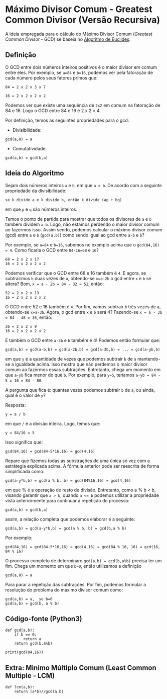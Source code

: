 # Máximo Divisor Comum - Greatest Common Divisor (Versão Recursiva)

A ideia empregada para o cálculo do Máximo Divisor Comum (*Greatest Common Divisor* - GCD) se baseia no [Algoritmo de Euclides](http://clubes.obmep.org.br/blog/sala-de-estudos-algoritmo-de-euclides-para-determinacao-de-mdc/diagramas/).

## Definição

O GCD entre dois números inteiros positivos é o maior divisor em comum entre eles. Por exemplo, se ```a=84``` e ```b=16```, podemos ver pela fatoração de cada número pelos seus fatores primos que:

```
84 = 2 x 2 x 3 x 7

16 = 2 x 2 x 2 x 2
```

Podemos ver que existe uma sequência de ```2x2``` em comum na fatoração de 84 e 16. Logo o GCD entre 84 e 16 é 2 x 2 = 4.

Por definição, temos as seguintes propriedades para o gcd:

- Divisibilidade:

```
gcd(a,0) = a
```
- Comutatividade:

```
gcd(a,b) = gcd(b,a)
```

## Ideia do Algoritmo

Sejam dois números inteiros ```a``` e ```b```, em que ```a > b```. De acordo com a seguinte propriedade da divisibilidade:

```se k divide a e k divide b, então k divide (ap + bq)```

em que ```p``` e ```q``` são números inteiros.

Temos o ponto de partida para mostrar que todos os divisores de ```a``` e ```b``` também dividem ```a-b```. Logo, não estamos perdendo o maior divisor comum ao fazermos isso. Assim sendo, podemos calcular o máximo divisor comum (gcd) entre ```a``` e ```b``` (```gcd(a,b)```) como sendo igual ao gcd entre ```a-b``` e ```b```?

Por exemplo, se ```a=84``` e ```b=16```, sabemos no exemplo acima que o ```gcd(84,16) = 4```. Como ficaria o GCD entre ```84-16=68``` e ```16```?

```
68 = 2 x 2 x 17
16 = 2 x 2 x 2 x 2
```

Podemos verificar que o GCD entre 68 e 16 também é ```4```. E agora, se subtrairmos ```b``` duas vezes de ```a```, obtendo-se ```x=a-2b``` o gcd entre ```x``` e ```b``` se altera? Bom, ```x = a - 2b = 84 - 32 = 52```, então:

```
52 = 2 x 2 x 13
16 = 2 x 2 x 2 x 2
```

O GCD entre 52 e 16 também é ```4```. Por fim, vamos subtrair ```b``` três vezes de ```a```, obtendo-se ```x=a-3b```. Agora, o gcd entre ```x``` e ```b``` será 4? Fazendo-se ```x = a - 3b = 84 - 48 = 36```, então:

```
36 = 2 x 2 x 9
16 = 2 x 2 x 2 x 2
```

E também o GCD entre ```a-3b``` e ```b``` também é 4! Podemos então formular que:

```
gcd(a,b) = gcd(a-b,b) = gcd(a-2b,b) = gcd(a-3b,b) = ... = gcd(a-yb,b)
```

em que ```y``` é a quantidade de vezes que podemos subtrair ```b``` de ```a``` mantendo-se a igualdade acima. Isso mostra que não perdemos o maior divisor comum ao fazermos essas subtrações. Entretanto, chega um momento em que ```a-yb``` fica menor do que ```b```. Por exemplo, para ```y=5```, teríamos ```a-yb = 84 - 5 x 16 = 84 - 80```.

A pergunta que fica é: quantas vezes podemos subtrair ```b``` de ```a```, ou ainda, qual é o valor de  ```y```?

Resposta:

```y = a / b```

em que ```/``` é a divisão inteira. Logo, temos que:

```
y = 84/16 = 5
```

Isso significa que:

```
gcd(84,16) = gcd(84-5*16,16) = gcd(4,16)
```

Repare que fizemos todas as substrações de uma única só vez com a estrátegia explicada acima. A fórmula anterior pode ser reescrita de forma simplificada como:

```
gcd(a-y*b,b) = gcd(a % b, b) = gcd(84%16,16) = gcd(4,16)
```

em que % é a operação de resto de divisão. Entretanto, como a % b < b, visando garantir que ```a > b```,  quando ```a <= b``` podemos utilizar a propriedade vista anteriormente para continuar a repetição do processo:

```
gcd(a,b) = gcd(b,a)
```

assim, a relação completa que podemos elaborar é a seguinte:

```
gcd(a,b) = gcd(a-y*b,b) = gcd(a % b, b) = gcd(b,a % b)
```

Por exemplo:

```
gcd(84,16) = gcd(84-5*16,16) = gcd(4,16) = gcd(84 % 16, 16) = gcd(16, 84 % 16)
```

O processo completo de determinaro ```gcd(a,b) = gcd(b,a%b)``` precisa ter um fim. Chega um momento em que ```b=0```, então utilizamos a definição 

```
gcd(a,0) = a
```

Para parar a repetição das subtrações. Por fim, podemos formular a resolução do problema do máximo divisor comum como:

```
gcd(a,b) = a,  se b=0
gcd(a,b) = gcd(b, a % b)
```

## Código-fonte (Python3)

```
def gcd(a,b):
    if b == 0:
        return a
    return gcd(b,a%b)

print(gcd(84,16))
```

## Extra: Mìnimo Múltiplo Comum (Least Common Multiple - LCM)

```
def lcm(a,b):
    return (a*b)//gcd(a,b)
```
